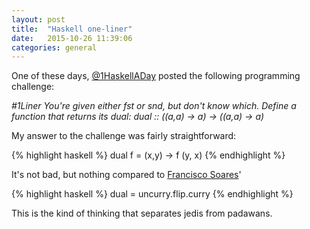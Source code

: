 ```yaml
---
layout: post
title:  "Haskell one-liner"
date:   2015-10-26 11:39:06
categories: general
---
```

One of these days, [@1HaskellADay](http://www.twitter.com/1haskelladay) posted the following programming challenge: 

*#1Liner You're given either fst or snd, but don't know which. Define a function that returns its dual: dual :: ((a,a) -> a) -> ((a,a) -> a)*

My answer to the challenge was fairly straightforward: 

{% highlight haskell %}
dual f = \(x,y) -> f (y, x) 
{% endhighlight %}

It's not bad, but nothing compared to [Francisco Soares](http://www.twitter.com/frsoares)' 

{% highlight haskell %}
 dual = uncurry.flip.curry
{% endhighlight %}

This is the kind of thinking that separates jedis from padawans.
